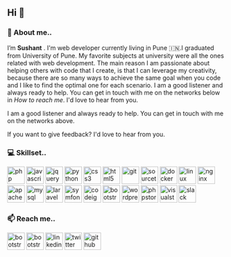 ## Hi 👋
### 💬 About me..
I’m **Sushant** . I'm web developer currently living in Pune :india:.I graduated from University of Pune. My favorite subjects at university were all the ones related with web development. The main reason I am passionate about helping others with code that I create, is that I can leverage my creativity, because there are so many ways to achieve the same goal when you code and I like to find the optimal one for each scenario.
I am a good listener and always ready to help. You can get in touch with me on the networks below in _How to reach me_. 
I'd love to hear from you.

I am a good listener and always ready to help. You can get in touch with me on the networks above.

If you want to give feedback? I'd love to hear from you.

### :computer: Skillset..

<img src="https://devicons.github.io/devicon/devicon.git/icons/php/php-original.svg" alt="php" width="40" height="40"/> <img src="https://devicons.github.io/devicon/devicon.git/icons/javascript/javascript-original.svg" alt="javascript" width="40" height="40"/> <img src="https://devicons.github.io/devicon/devicon.git/icons/jquery/jquery-plain-wordmark.svg" alt="jquery" width="40" height="40"/>  <img src="https://devicons.github.io/devicon/devicon.git/icons/python/python-original.svg" alt="python" width="40" height="40"/> <img src="https://devicons.github.io/devicon/devicon.git/icons/css3/css3-original-wordmark.svg" alt="css3" width="40" height="40"/> <img src="https://devicons.github.io/devicon/devicon.git/icons/html5/html5-original-wordmark.svg" alt="html5" width="40" height="40"/> <img src="https://devicons.github.io/devicon/devicon.git/icons/git/git-original-wordmark.svg" alt="git" width="40" height="40"/> <img src="https://devicons.github.io/devicon/devicon.git/icons/sourcetree/sourcetree-original-wordmark.svg" alt="sourcetree" width="40" height="40"/> <img src="https://devicons.github.io/devicon/devicon.git/icons/docker/docker-original.svg" alt="docker" width="40" height="40"/> <img src="https://devicons.github.io/devicon/devicon.git/icons/linux/linux-original.svg" alt="linux" width="40" height="40"/> <img src="https://devicons.github.io/devicon/devicon.git/icons/nginx/nginx-original.svg" alt="nginx" width="40" height="40"/> <img src="https://devicons.github.io/devicon/devicon.git/icons/apache/apache-original-wordmark.svg" alt="apache" width="40" height="40"/> <img src="https://devicons.github.io/devicon/devicon.git/icons/mysql/mysql-original-wordmark.svg" alt="mysql" width="40" height="40"/> <img src="https://devicons.github.io/devicon/devicon.git/icons/laravel/laravel-plain-wordmark.svg" alt="laravel" width="40" height="40"/> <img src="https://devicons.github.io/devicon/devicon.git/icons/symfony/symfony-original-wordmark.svg" alt="symfony" width="40" height="40"/> <img src="https://devicons.github.io/devicon/devicon.git/icons/codeigniter/codeigniter-plain-wordmark.svg" alt="codeigniter" width="40" height="40"/> <img src="https://devicons.github.io/devicon/devicon.git/icons/bootstrap/bootstrap-plain-wordmark.svg" alt="bootstrap" width="40" height="40"/> <img src="https://devicons.github.io/devicon/devicon.git/icons/wordpress/wordpress-plain-wordmark.svg" alt="wordpress" width="40" height="40"/> <img src="https://devicons.github.io/devicon/devicon.git/icons/phpstorm/phpstorm-plain-wordmark.svg" alt="phpstorm" width="40" height="40"/> <img src="https://devicons.github.io/devicon/devicon.git/icons/visualstudio/visualstudio-plain-wordmark.svg" alt="visualstudio" width="40" height="40"/> <img src="https://devicons.github.io/devicon/devicon.git/icons/slack/slack-plain.svg" alt="slack" width="40" height="40"/>


### 📫 Reach me..
   <a href="https://pimplesushant.in/" target="_blank"><img src="https://pimplesushant.in/images/pimplesushant.jpg" alt="bootstrap" width="40" height="40"/></a>
   <a href="https://www.facebook.com/pimplesushant" target="_blank"><img src="https://devicons.github.io/devicon/devicon.git/icons/facebook/facebook-plain.svg" alt="bootstrap" width="40" height="40"/></a>
   <a href="https://www.linkedin.com/in/pimplesushant/" target="_blank"><img src="https://devicons.github.io/devicon/devicon.git/icons/linkedin/linkedin-original.svg" alt="linkedin" width="40" height="40"/></a>
   <a href="https://twitter.com/pimplesushant" target="_blank"><img src="https://devicons.github.io/devicon/devicon.git/icons/twitter/twitter-original.svg" alt="twitter" width="40" height="40"/></a>
   <a href="https://github.com/pimplesushant" target="_blank"><img src="https://devicons.github.io/devicon/devicon.git/icons/github/github-original.svg" alt="github" width="40" height="40"/></a>
